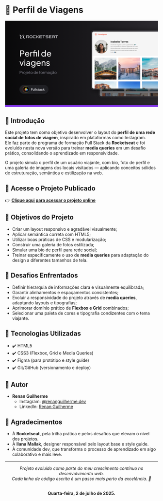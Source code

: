 # 📸 Perfil de Viagens

![Thumbnail do Projeto](/assets/github/images/Thumbnail.png)

## 🧭 Introdução

Este projeto tem como objetivo desenvolver o layout do **perfil de uma rede social de fotos de viagem**, inspirado em plataformas como Instagram.  
Ele faz parte do programa de formação Full Stack da **Rocketseat** e foi evoluído nesta nova versão para treinar **media queries** em um desafio prático, consolidando o aprendizado em responsividade.

O projeto simula o perfil de um usuário viajante, com bio, foto de perfil e uma galeria de imagens dos locais visitados — aplicando conceitos sólidos de estruturação, semântica e estilização na web.

## 🔗 Acesse o Projeto Publicado

👉 **[Clique aqui para acessar o projeto online](https://codebyneander.github.io/travelgram-definitive-edition/)**  

## 🎯 Objetivos do Projeto

- Criar um layout responsivo e agradável visualmente;
- Aplicar semântica correta com HTML5;
- Utilizar boas práticas de CSS e modularização;
- Construir uma galeria de fotos estilizada;
- Simular uma bio de perfil para rede social;
- Treinar especificamente o uso de **media queries** para adaptação do design a diferentes tamanhos de tela.

## 🚧 Desafios Enfrentados

- Definir hierarquia de informações clara e visualmente equilibrada;
- Garantir alinhamentos e espaçamentos consistentes;
- Evoluir a responsividade do projeto através de **media queries**, adaptando layouts e tipografias;
- Aprimorar domínio prático de **Flexbox e Grid** combinados;
- Selecionar uma paleta de cores e tipografia condizentes com o tema viajante.

## 🚀 Tecnologias Utilizadas

- ✔️ HTML5
- ✔️ CSS3 (Flexbox, Grid e Media Queries)
- ✔️ Figma (para protótipo e style guide)
- ✔️ Git/GitHub (versionamento e deploy)

## 👤 Autor

- **Renan Guilherme**
  - Instagram: [@renanguilherme.dev](https://instagram.com/renan.guilhermec)
  - LinkedIn: [Renan Guilherme](https://linkedin.com/in/renan-guilherme)

## 🙌 Agradecimentos

- À **Rocketseat**, pela trilha prática e pelos desafios que elevam o nível dos projetos.  
- À **Ilana Mallak**, designer responsável pelo layout base e style guide.  
- À comunidade dev, que transforma o processo de aprendizado em algo colaborativo e mais leve.

---

<div align="center">
  
  <i>Projeto evoluído como parte do meu crescimento contínuo no desenvolvimento web.  
  Cada linha de código escrita é um passo mais perto da excelência. 🚀</i>  
  
  <br>  
  <b>Quarta-feira, 2 de julho de 2025.</b>  
  
</div>
